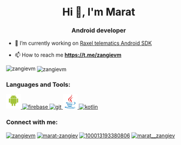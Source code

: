 <h1 align="center">Hi 👋, I'm Marat</h1>
<h3 align="center">Android developer</h3>

- 🔭 I’m currently working on [Raxel telematics Android SDK](https://www.raxeltelematics.com/)

- 📫 How to reach me **https://t.me/zangievm**

<p><img align="left" src="https://github-readme-stats.vercel.app/api/top-langs?username=zangievm&show_icons=true&locale=en&layout=compact" alt="zangievm" /></p>

<p>&nbsp;<img align="center" src="https://github-readme-stats.vercel.app/api?username=zangievm&show_icons=true&locale=en" alt="zangievm" /></p>


<h3 align="left">Languages and Tools:</h3>
<p align="left"> <a href="https://developer.android.com" target="_blank"> <img src="https://raw.githubusercontent.com/devicons/devicon/master/icons/android/android-original-wordmark.svg" alt="android" width="40" height="40"/> </a> <a href="https://firebase.google.com/" target="_blank"> <img src="https://www.vectorlogo.zone/logos/firebase/firebase-icon.svg" alt="firebase" width="40" height="40"/> </a> <a href="https://git-scm.com/" target="_blank"> <img src="https://www.vectorlogo.zone/logos/git-scm/git-scm-icon.svg" alt="git" width="40" height="40"/> </a> <a href="https://www.java.com" target="_blank"> <img src="https://raw.githubusercontent.com/devicons/devicon/master/icons/java/java-original.svg" alt="java" width="40" height="40"/> </a> <a href="https://kotlinlang.org" target="_blank"> <img src="https://www.vectorlogo.zone/logos/kotlinlang/kotlinlang-icon.svg" alt="kotlin" width="40" height="40"/> </a> </p>

<h3 align="left">Connect with me:</h3>
<p align="left">
<a href="https://linkedin.com/in/zangievm" target="blank"><img align="center" src="https://cdn.jsdelivr.net/npm/simple-icons@3.0.1/icons/linkedin.svg" alt="zangievm" height="30" width="40" /></a>
<a href="https://stackoverflow.com/users/marat-zangiev" target="blank"><img align="center" src="https://cdn.jsdelivr.net/npm/simple-icons@3.0.1/icons/stackoverflow.svg" alt="marat-zangiev" height="30" width="40" /></a>
<a href="https://fb.com/100013193380806" target="blank"><img align="center" src="https://cdn.jsdelivr.net/npm/simple-icons@3.0.1/icons/facebook.svg" alt="100013193380806" height="30" width="40" /></a>
<a href="https://instagram.com/marat__zangiev" target="blank"><img align="center" src="https://cdn.jsdelivr.net/npm/simple-icons@3.0.1/icons/instagram.svg" alt="marat__zangiev" height="30" width="40" /></a>
</p>
